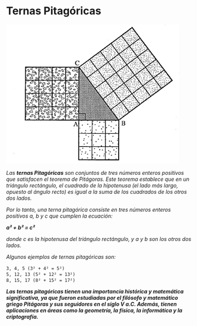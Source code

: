 # Ternas Pitagóricas

![](/00.-Sources/Images/TP.jpeg)

_Las **ternas Pitagóricas** son conjuntos de tres números enteros positivos que satisfacen el teorema de Pitágoras. Este teorema establece que en un triángulo rectángulo, el cuadrado de la hipotenusa (el lado más largo, opuesto al ángulo recto) es igual a la suma de los cuadrados de los otros dos lados._

_Por lo tanto, una terna pitagórica consiste en tres números enteros positivos a, b y c que cumplen la ecuación:_

_**a² + b² = c²**_

_donde c es la hipotenusa del triángulo rectángulo, y a y b son los otros dos lados._

_Algunos ejemplos de ternas pitagóricas son:_

```
3, 4, 5 (3² + 4² = 5²)
5, 12, 13 (5² + 12² = 13²)
8, 15, 17 (8² + 15² = 17²)
```
_**Las ternas pitagóricas tienen una importancia histórica y matemática significativa, ya que fueron estudiadas por el filósofo y matemático griego Pitágoras y sus seguidores en el siglo V a.C. Además, tienen aplicaciones en áreas como la geometría, la física, la informática y la criptografía.**_
